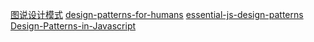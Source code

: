[图说设计模式](http://design-patterns.readthedocs.io/zh_CN/latest/index.html#)
[design-patterns-for-humans](https://github.com/kamranahmedse/design-patterns-for-humans)
[essential-js-design-patterns](https://github.com/addyosmani/essential-js-design-patterns)
[Design-Patterns-in-Javascript](https://github.com/tcorral/Design-Patterns-in-Javascript)